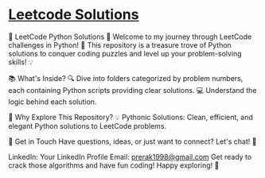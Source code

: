 [**Leetcode Solutions**](https://leetcode.com/problemset/all/) 
======

🚀 LeetCode Python Solutions 🐍
Welcome to my journey through LeetCode challenges in Python! 🌟 This repository is a treasure trove of Python solutions to conquer coding puzzles and level up your problem-solving skills! 💡

📚 What's Inside?
🔍 Dive into folders categorized by problem numbers, each containing Python scripts providing clear solutions. 💻 Understand the logic behind each solution.

🌟 Why Explore This Repository?
💡 Pythonic Solutions: Clean, efficient, and elegant Python solutions to LeetCode problems.

📩 Get in Touch
Have questions, ideas, or just want to connect? Let's chat! 🚀

LinkedIn: Your LinkedIn Profile
Email: prerak1998@gmail.com
Get ready to crack those algorithms and have fun coding! Happy exploring! 🌟
